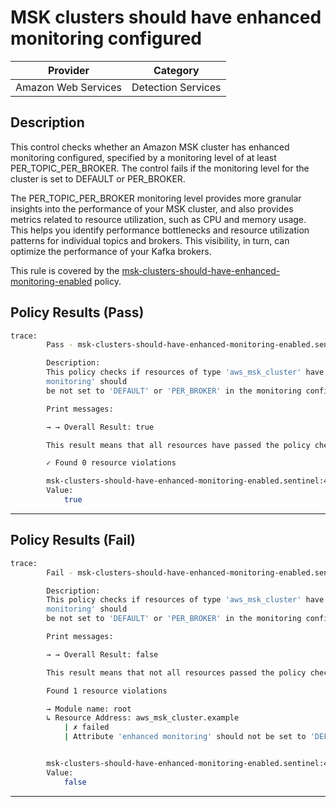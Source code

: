 # MSK clusters should have enhanced monitoring configured

| Provider            |       Category       |
| ------------------- |  ------------------  |
| Amazon Web Services |  Detection Services  |

## Description

This control checks whether an Amazon MSK cluster has enhanced monitoring configured, specified by a monitoring level of at least PER_TOPIC_PER_BROKER. The control fails if the monitoring level for the cluster is set to DEFAULT or PER_BROKER.

The PER_TOPIC_PER_BROKER monitoring level provides more granular insights into the performance of your MSK cluster, and also provides metrics related to resource utilization, such as CPU and memory usage. This helps you identify performance bottlenecks and resource utilization patterns for individual topics and brokers. This visibility, in turn, can optimize the performance of your Kafka brokers.

This rule is covered by the [msk-clusters-should-have-enhanced-monitoring-enabled](https://github.com/hashicorp/policy-library-NIST-Policy-Set-for-AWS-Terraform/blob/main/policies/msk/msk-clusters-should-have-enhanced-monitoring-enabled.sentinel) policy.

## Policy Results (Pass)

```bash
trace:
        Pass - msk-clusters-should-have-enhanced-monitoring-enabled.sentinel

        Description:
        This policy checks if resources of type 'aws_msk_cluster' have the 'enhanced
        monitoring' should
        be not set to 'DEFAULT' or 'PER_BROKER' in the monitoring configuration.

        Print messages:

        → → Overall Result: true

        This result means that all resources have passed the policy check for the policy msk-clusters-should-have-enhanced-monitoring-enabled.

        ✓ Found 0 resource violations

        msk-clusters-should-have-enhanced-monitoring-enabled.sentinel:48:1 - Rule "main"
        Value:
            true
```

---

## Policy Results (Fail)

```bash
trace:
        Fail - msk-clusters-should-have-enhanced-monitoring-enabled.sentinel

        Description:
        This policy checks if resources of type 'aws_msk_cluster' have the 'enhanced
        monitoring' should
        be not set to 'DEFAULT' or 'PER_BROKER' in the monitoring configuration.

        Print messages:

        → → Overall Result: false

        This result means that not all resources passed the policy check and the protected behavior is not allowed for the policy msk-clusters-should-have-enhanced-monitoring-enabled.

        Found 1 resource violations

        → Module name: root
        ↳ Resource Address: aws_msk_cluster.example
            | ✗ failed
            | Attribute 'enhanced monitoring' should not be set to 'DEFAULT' or 'PER_BROKER' in the monitoring configuration for AWS MSK Cluster. Refer to https://docs.aws.amazon.com/securityhub/latest/userguide/msk-controls.html#msk-2 for more details.


        msk-clusters-should-have-enhanced-monitoring-enabled.sentinel:48:1 - Rule "main"
        Value:
            false
```

---
